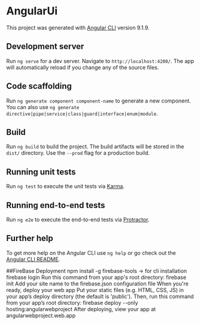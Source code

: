 # AngularUi

This project was generated with [Angular CLI](https://github.com/angular/angular-cli) version 9.1.9.

## Development server

Run `ng serve` for a dev server. Navigate to `http://localhost:4200/`. The app will automatically reload if you change any of the source files.

## Code scaffolding

Run `ng generate component component-name` to generate a new component. You can also use `ng generate directive|pipe|service|class|guard|interface|enum|module`.

## Build

Run `ng build` to build the project. The build artifacts will be stored in the `dist/` directory. Use the `--prod` flag for a production build.

## Running unit tests

Run `ng test` to execute the unit tests via [Karma](https://karma-runner.github.io).

## Running end-to-end tests

Run `ng e2e` to execute the end-to-end tests via [Protractor](http://www.protractortest.org/).

## Further help

To get more help on the Angular CLI use `ng help` or go check out the [Angular CLI README](https://github.com/angular/angular-cli/blob/master/README.md).


##FireBase Deployment
npm install -g firebase-tools -> for cli installation
firebase login
Run this command from your app's root directory:
firebase init
Add your site name to the firebase.json configuration file
When you're ready, deploy your web app
Put your static files (e.g. HTML, CSS, JS) in your app’s deploy directory (the default is 'public'). Then, run this command from your app’s root directory:
firebase deploy --only hosting:angularwebproject
After deploying, view your app at angularwebproject.web.app